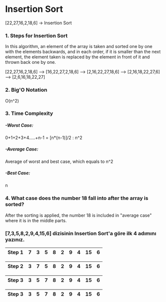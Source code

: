 # Insertion Sort 

[22,27,16,2,18,6] -> Insertion Sort

### 1. Steps for Insertion Sort

In this algorithm, an element of the array is taken and sorted one by one with the elements backwards, and in each order, if it is smaller than the next element, the element taken is replaced by the element in front of it and thrown back one by one.

[22,27,16,2,18,6] --> [16,22,27,2,18,6] --> [2,16,22,27,18,6] --> [2,16,18,22,27,6] --> [2,6,16,18,22,27]

### 2. Big'O Notation

O(n^2)

### 3. Time Complexity 

##### -Worst Case: 
0+1+2+3+4…..+n-1 = [n*(n-1)]/2 : n^2

##### -Average Case: 
Average of worst and best case, which equals to n^2 

##### -Best Case: 
n 

### 4. What case does the number 18 fall into after the array is sorted?

After the sorting is applied, the number 18 is included in "average case" where it is in the middle parts.

### [7,3,5,8,2,9,4,15,6] dizisinin Insertion Sort'a göre ilk 4 adımını yazınız.

|Step 1|7|3|5|8|2|9|4|15|6|
|------|-|-|-|-|-|-|-|- |-|

|Step 2|3|7|5|8|2|9|4|15|6|
|------|-|-|-|-|-|-|-|- |-|

|Step 3|3|5|7|8|2|9|4|15|6|
|------|-|-|-|-|-|-|-|- |-|

|Step 3|3|5|7|8|2|9|4|15|6|
|------|-|-|-|-|-|-|-|- |-|
